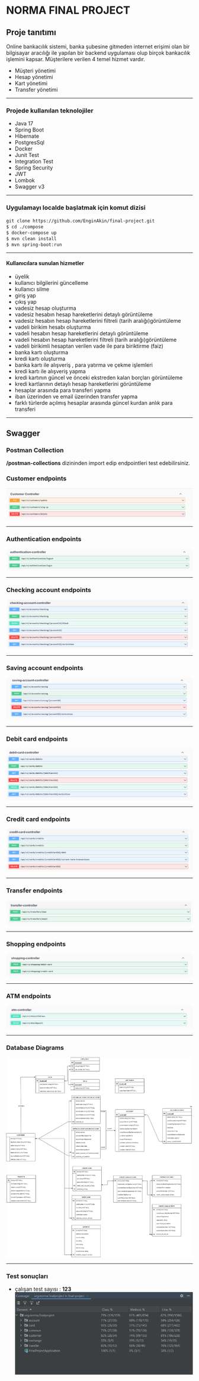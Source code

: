 # NORMA FINAL PROJECT

## Proje tanıtımı

Online bankacılık sistemi, banka şubesine gitmeden internet erişimi olan bir bilgisayar aracılığı ile 
yapılan bir backend uygulaması olup birçok bankacılık işlemini kapsar.
Müşterilere verilen 4 temel hizmet vardır.

* Müşteri yönetimi
* Hesap yönetimi
* Kart yönetimi
* Transfer yönetimi
----

### Projede kullanılan teknolojiler
* Java 17
* Spring Boot
* Hibernate
* PostgresSql
* Docker
* Junit Test
* Integration Test
* Spring Security
* JWT
* Lombok
* Swagger v3

---

### Uygulamayı localde başlatmak için komut  dizisi
```
git clone https://github.com/EnginAkin/final-project.git
$ cd ./compose
$ docker-compose up
$ mvn clean install
$ mvn spring-boot:run
```
----

#### Kullanıcılara sunulan hizmetler
* üyelik
* kullanıcı bilgilerini güncelleme
* kullanıcı silme
* giriş yap
* çıkış yap
* vadesiz hesap oluşturma
* vadesiz hesabın hesap hareketlerini detaylı görüntüleme
* vadesiz hesabın hesap hareketlerini filtreli (tarih aralığı)görüntüleme
* vadeli birikim hesabı oluşturma
* vadeli hesabın hesap hareketlerini detaylı görüntüleme
* vadeli hesabın hesap hareketlerini filtreli (tarih aralığı)görüntüleme
* vadeli birikimli hesaptan verilen vade ile para biriktirme (faiz)
* banka kartı oluşturma
* kredi kartı oluşturma
* banka kartı ile alışveriş , para yatırma ve çekme işlemleri
* kredi kartı ile alışveriş yapma
* kredi kartının güncel ve önceki ekstreden kalan borçları görüntüleme
* kredi kartlarının detaylı hesap hareketlerini görüntüleme
* hesaplar arasında para transferi yapma
* iban üzerinden ve email üzerinden transfer yapma
* farklı türlerde açılmış hesaplar arasında güncel kurdan anlık para transferi
---


## Swagger 

### Postman Collection 
**/postman-collections** dizininden import edip endpointleri test edebilirsiniz.


### Customer endpoints
![presentation](screen-shoots/swagger-end-points/user-end-points.PNG)

------------
### Authentication endpoints
![presentation](screen-shoots/swagger-end-points/authentication-end-points.PNG)

------------
### Checking account endpoints
![presentation](screen-shoots/swagger-end-points/checking-account-end-points.PNG)

------------
### Saving account endpoints
![presentation](screen-shoots/swagger-end-points/saving-account-end-points.PNG)

------------
### Debit card endpoints
![presentation](screen-shoots/swagger-end-points/debit-cards-end-points.PNG)

------------
### Credit card endpoints
![presentation](screen-shoots/swagger-end-points/credit-card-end-points.PNG)

------------
### Transfer endpoints
![presentation](screen-shoots/swagger-end-points/transfer-end-points.PNG)

------------
### Shopping endpoints
![presentation](screen-shoots/swagger-end-points/shopping-end-points.PNG)

------------
### ATM endpoints
![presentation](screen-shoots/swagger-end-points/atm-end-points.PNG)

---------
### Database Diagrams

![presentation](screen-shoots/table-diagrams/database-diagram.png)

---
### Test sonuçları
* çalışan test sayısı : **123**
![presentation](screen-shoots/test-coverage/coverage-project.PNG)
